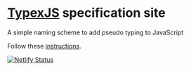 # [TypexJS](https://typexjs.netlify.com) specification site


A simple naming scheme to add pseudo typing to JavaScript

Follow these [instructions](https://typexjs.netlify.com/index.html).

[![Netlify Status](https://api.netlify.com/api/v1/badges/a44bd174-9c20-4fc5-b7de-bd3d6759be22/deploy-status)](https://app.netlify.com/sites/typexjs/deploys)